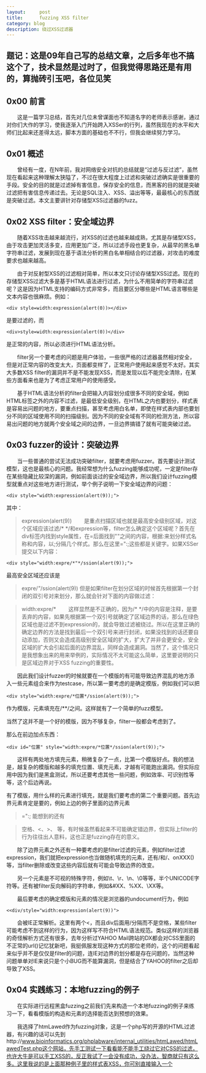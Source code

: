 ```yaml
---
layout:     post
title:      fuzzing XSS filter
category: blog
description: 绕过XSS过滤器
---
```


## 题记：这是09年自己写的总结文章，之后多年也不搞这个了，技术显然是过时了，但我觉得思路还是有用的，算抛砖引玉吧，各位见笑  ##

## 0x00 前言 ##

&emsp;&emsp;这是一篇学习总结，首先对几位未曾谋面也不知道名字的老师表示感谢，通过对你们大作的学习，使我逐渐入门开始跨入XSSer的行列，虽然我现在的水平和大师们比起来还差得太远，脚本方面的基础也不不行，但我会继续努力学习。

## 0x01 概述 ##

&emsp;&emsp;曾经有一度，在N年前，我对网络安全对抗的总结就是“过滤与反过滤”，虽然现在看起来这种理解太狭隘了，不过在很大程度上过滤和突破过滤确实是很重要的手段。安全的目的就是过滤掉有害信息，保存安全的信息，而黑客的目的就是突破过滤把有害信息传递过去。无论是SQL注入、XSS、溢出等等，最最核心的东西就是突破过滤。本文主要讲针对存储型XSS过滤器的fuzz。

## 0x02 XSS filter：安全域边界 ##

&emsp;&emsp;随着XSS攻击越来越流行，对XSS的过滤也越来越成熟，尤其是存储型XSS，由于攻击更加灵活多变，应用更加广泛，所以过滤手段也更复杂，从最早的黑名单字符串过滤，发展到现在基于语法分析的黑白名单相结合的过滤器，对攻击的难度要求也越来越高。

&emsp;&emsp;由于对反射型XSS的过滤相对简单，所以本文只讨论存储型XSS过滤。现在的存储型XSS过滤大多是基于HTML语法进行过滤，为什么不用简单的字符串过滤呢？这是因为HTML支持的编码方式非常多，而且要区分哪些是HTML语言哪些是文本内容也很麻烦。例如：

    <div style=width:expression(alert(0))></div>
是要过滤的，而

    <div>style=width:expression(alert(0))</div>
是正常的内容，所以必须进行HTML语法分析。

&emsp;&emsp;filter另一个要考虑的问题是用户体验，一些很严格的过滤器虽然相对安全，但是对正常内容的改变太大，页面都变样了，正常用户使用起来感觉不太好。其实大多数XSS filter的漏洞并不是不能发现XSS，而是发现以后不能完全清除，在某些方面看来也是为了考虑正常用户的使用感受。

&emsp;&emsp;基于HTML语法分析的filter会把输入内容划分成很多不同的安全域，例如HTML标签之外的内容不过滤，是最低安全级别，在HTML之内也要划分，样式表是容易出问题的地方，要重点扫描，甚至考虑用白名单，即使在样式表内部也要划分不同的区域使用不同的扫描级别。因为不同的安全域有不同的检测方法，所以容易出问题的地方就两个安全域之间的边界，一旦边界搞错了就有可能突破过滤。

## 0x03 fuzzer的设计：突破边界 ##

&emsp;&emsp;当一些普通的尝试无法成功突破filter，就要考虑用fuzzer。首先要设计测试模型，这也是最核心的问题。我经常想为什么fuzzing能够成功呢，一定是filter存在某些隐藏比较深的漏洞，例如前面谈过的安全域边界，所以我们设计fuzzing模型就重点对这些地方进行测试，举个例子说明一下安全域边界的问题：

    <div style="width:expression(alert(9));">
其中：

> expression(alert(9))
&emsp;&emsp;是重点扫描区域也就是最高安全级别区域，对这个区域应该过滤/* */和expression等，filter怎么确定这个区域呢？首先在div标签内找到style属性，在=后面找到""之间的内容，根据:来划分样式名称和内容，以;分隔几个样式。那么在这里=":;这些都是关键字。如果XSSer提交以下内容：

    <div style="width:expre/*"*/ssion(alert(9));">
最高安全区域还应该是

> expre/*"*/ssion(alert(9))
但是如果filter在划分区域的时候首先根据第一个封闭的双引号对来划分，那么就会针对下面的内容做过滤：

> width:expre/*
&emsp;&emsp;这样显然是不正确的，因为/* */中的内容是注释，是要丢弃的内容，如果先根据第一个双引号就确定了区域边界的话，那么在绿色区域也是过滤不到expression的，就会导致过滤被绕过。所以在这里正确的确定边界的方法是找到最后一个双引号来进行封闭，如果没找到的话还要自动添加，否则又会造成高级别安全区域的扩大，扩大了并非会更安全，安全区域的扩大会引起后面的边界混乱，同样会造成漏洞。当然了，这个情况只是我想象出来的用来举例的，实际情况不太可能这么简单，这里要说明的只是区域边界对于XSS fuzzing的重要性。

&emsp;&emsp;因此我们设计fuzzer的时候就要在一个模版的有可能导致边界混乱的地方添入一些元素组合来作为testcase，所以第一要考虑的是确定模版，例如我们可以把


    <div style="width:expre/*位置*/ssion(alert(9));">
作为模版，元素填充在/**/之间。这样就有了一个简单的fuzz模型。

当然了这并不是一个好的模版，因为不够复杂，filter一般都会考虑到了。

那么在前边加点东西：

    <div id="位置" style="width:expre/*位置*/ssion(alert(9));">
&emsp;&emsp;这样有两处地方填充元素，稍微复杂了一点，比第一个模版好点。我的想法是，越复杂的模版和越多的填充位置、填充元素，才越有可能跑出漏洞。但实际应用中因为我们是黑盒测试，所以还要考虑其他一些问题，例如效率、可识别性等等，这个后边再说。

有了模版，用什么样的元素进行填充，就是我们要考虑的第二个重要问题。首先边界元素肯定是要的，例如上边的例子里面的边界元素

> =":;
能想到的还有

> 空格、<、>、</div>
等，有时候虽然看起来不可能确定错边界，但实际上filter的行为往往出人意料，这也正是fuzzing存在的意义。

&emsp;&emsp;除了边界元素之外还有一种要考虑的是filter过滤的元素，例如filter过滤expression，我们就把expression也当做随机填充的元素，还有/和/、onXXX()等，当filter删除或改变这些内容后就有可能会导致边界的改变。

&emsp;&emsp;另一个元素是不可视的特殊字符，例如\t、\r、\n、\0等等，半个UNICODE字符等。还有被filter反向解码的字符串，例如&#XX、%XX、\XX等。

&emsp;&emsp;最后要考虑的确定模版和元素的情况是浏览器的undocument行为，例如

    <<div/style="width:expression(alert(9))">
&emsp;&emsp;会被IE正常解析。这里有两个<，而且div后面用/分隔而不是空格，某些filter可能考虑不到这样的行为，因为这样写不符合HTML语法规范。类似这样的浏览器的奇怪解析方式还有很多，去年分析过YAHOO Mail跨站的DX都会对CSS里面的不正常的url()记忆犹新吧，我挺佩服发现这种方式的那位老师的，这个的问题看起来似乎并不是仅仅是filter的问题，连IE对边界的划分都是存在问题的，当然这种问题单单对IE来说只是个小BUG而不能算漏洞，但是结合了YAHOO的filter之后却导致了XSS。

## 0x04 实践练习：本地fuzzing的例子 ##

&emsp;&emsp;在实际进行远程黑盒fuzzing之前我们先来构造一个本地fuzzing的例子来练习一下，看看模版的构造和元素的选择能否达到预想的效果。

&emsp;&emsp;我选择了htmLawed作为fuzzing对象，这是一个php写的开源的HTML过滤器，有兴趣的话可以先到http://www.bioinformatics.org/phplabware/internal_utilities/htmLawed/htmLawedTest.php这个网站，先手工测试一下看看能不能手工绕过它对CSS的过滤，也许大牛是可以手工XSS的，反正我试了一会没有成功，没办法，智商就只有这么多。这里我说的是上面那种例子里的样式表XSS，你可别直接输入一个<script>人家是不过滤的，因为这个filter还要加参数。

我下载了htmLawed之后，在本地做了一个测试程序：

    <?php
    include './htmLawed.php';
    $m1=array("'","\""," ","");
    $m2=array("","","\"","'","<","","","","","","","","");
    $mag=array("'","\""," ","</div>","/*","*/","\\","\\\"","\\\'",";",":","<",">","=","<div","\r\n","","&#","/","*","expression(","w:expression(alert(9));","style=w:expression(alert(9));","");
    for($i=0;$i<10000;$i++)
    {
    $fname = "tc\\hush".$i.".html";
    $fp = fopen($fname, "a");
    $mtotran = "";
    for($j=0;$j<1000;$j++)
    {
    shuffle($mag);
    shuffle($m1);
    shuffle($m2);
    $mstr=$m2[0];
    $mstr.="<div id=";
    $mstr.=$m1[0];
    $mstr.=$mag[0];
    $mstr.=$mag[1];
    shuffle($mag);
    $mstr.=$mag[0];
    $mstr.=$m1[0];
    $mstr.=" style=";
    shuffle($m1);
    $mstr.=$m1[0];
    $mstr.="w:exp/*";
    shuffle($mag);
    $mstr.=$mag[0];
    $mstr.=$mag[1];
    $mstr.="*/ression(alert(9));";
    shuffle($mag);
    $mstr.=$mag[0];
    $mstr.=$mag[1];
    $mstr.=$m1[0];
    $mstr.=">".$j."</div>\r\n";
    fwrite($fp, $mstr);
    $mtotran.=$mstr;
    }
    fclose($fp);
    $outcont = htmLawed($mtotran);
    // print $outcont."\r\n";
    $fp1 = fopen("C:\\Inetpub\\wwwroot\\out\\hush".$i.".html", "a");
    fwrite($fp1, "<HTML>\r\n<HEAD>\r\n<TITLE>".$i."</TITLE>\r\n<meta http-equiv=\"refresh\" content=\"1;url=hush".($i+1).".html\">\r\n</HEAD>\r\n<BODY>\r\n");
    fwrite($fp1, $outcont);
    fwrite($fp1, "</BODY>\r\n</HTML>");
    fclose($fp1);
    print $i."\r\n";
    // break;
    }
    ?>
&emsp;&emsp;各位见笑了，我没写过php，现学了一下攒出个程序很烂，仅仅是实现我的思路而已，没有考虑效率啊稳定之类的。程序功能很简单，按照前面提到的简单模版随机填充进一些元素，生成testcase，然后用htmLawed进行过滤之后生成结果文件，放在WEB服务器上让他自动运行，看能否弹出alert。前面说过了这个模版不怎么好，太简单，所以我多生成了一点，总共下来是一千万个用例，结果访问第一个文件就弹出了alert对话框0_0。可见htmLawed也不是一个久经考验的filter。

&emsp;&emsp;我看了一下通过的用例，发现其实很多方法可以绕过htmLawed的过滤，这里举一个简单的例子：

> <div id= \""&#  style="w:exp/*\\'<div*/ression(alert(9));'=">722</div>
> <div id="\">/" style="w:exp/*&#*/ression(alert(9));&#</div>">723</div>
这两条一起传给filter之后，过滤结果为：

> div style="w:exp  '<div*/ression(alert(8));'=">722</div>
> <div>/" style="w:exp/*&#*/ression(alert(9));&#</div>">723
&emsp;&emsp;就会弹出alert了，证明已经绕过了过滤。经过分析发现，主要原因在于对<div标签的过滤有问题，当同时存在两个<div的时候，会保留第二个舍弃第一个，这样导致了原有的安全域边界改变了。再结合第二条div中的双引号封闭前面的内容，所以本来第二条的style应该是标签之外的内容的低安全级别域，没有过滤/**/和expression，和前面结合之后就进入了高安全级别域的范围里面，导致了XSS。是不是看得有点头晕？这就证明了fuzzing能够做到人脑所做不到的事情（我这里说的是普通人脑，大牛们的脑子除外）。

## 0x05 实战：远程fuzzing ##

&emsp;&emsp;刚才看到本地fuzzing的例子其实也是黑盒测试而不是白盒测试，因为我们是不考虑filter源代码的，也不是直接用程序加载filter来跑，我们关系的只是过滤结果。以前看过一篇老外写XSS fuzzing的文章，说破解一个远程filter系统，先在本地模拟该filter的行为，然后直接在程序里边跑，根据跑出的结果去远程验证，在根据远程的结果修正本地模拟filter，不断这样修正，直到最后完全在本地实现远程filter的所有特性。最后直接在程序里面fuzzing本地filter。这种方法听起来是很不错的，因为在程序内部进行fuzzing效率是非常高的，每秒钟可以测几万次甚至几十万次，如果远程fuzzing的话有时候一分钟都测不完一次，就算一次发过去几百个testcase，算上生成用例时间，发送接收时间，验证结果时间，总共平均下来也是非常耗费时间的。但是，实际做起来就会知道本地模拟远程filter的方法更多的是纸上谈兵，因为仅仅根据输入输出结果是模拟不了fliter程序的全部特性的，也会漏掉绝大多数的漏洞。

&emsp;&emsp;所以要想真正跑出漏洞还是得靠远程fuzzing，那么就需要考虑测试效率的问题了，一个fuzzer的好坏我觉得有两个要素：首先是测试模型的设计，再一个就是fuzzer本身的效率。就算用很烂的测试用例，如果fuzzer效率足够高的话，还是有可能跑出漏洞的。

&emsp;&emsp;如何提高测试效率呢？这是我一直在思考的问题。比如我们fuzzing的对象是一个WEB邮件系统，那么fuzzer的基本设计应该是这样设计：根据模版生成testcase->发送testcase->验证结果。那么提高效率也要从这三个方面入手。

&emsp;&emsp;首先是生成testcase的模块，我一般式根据随机数来选择元素填充到模版，随机数的生成就是一个很关键的要素，我们需要的尽量均匀的随机数，这样就会减少重复数据，能够在一定程度上提高测试效率。用C语言来生成均匀分布的随机数是很困难的事情，生成的随机数总是不断重复，又要判断很浪费时间，最后还是用python感觉好多了，可以用string.join和random.sample生成出随机字符串组合。

&emsp;&emsp;其实生成testcase的效率还要依赖于发送效率，因为即使每秒生成一万个用例，但每分钟只能发10个，那么生成再多也是浪费。所以更重要的是发送效率，这里我也没想到什么好办法，只能是采取组合发送的策略，就像前面fuzzing htmLawed一样，把1000乃至更多用例组合起来，这样做的好处不仅仅是提高效率，而且因为组合之后提高的混乱程度所以往往能产生意想不到的过滤结果。组合发送的方式是考虑效率优先的，但有时候我们也需要一条一条发送，这是为了能够精确查看每次的过滤情况，看看用例在filter处理的过程中会产生怎么样的变化，因为filter每一次的替换或者删除都有可能导致安全边界的改变。

&emsp;&emsp;前边两个模块的效率都是次要的，呵呵，最最主要的其实是验证结果的效率，这个往往要根据目标的情况来决定最佳的验证办法。可以手工去验证，人工打开浏览器去点击接收到得内容，但是效率极低，对于几万几十万的测试用例来说显然是不适合的。也可以通过程序自动化验证，常用的方式一般有两种：一种是通过程序模拟浏览器从WEB应用接收结果，然后判断是否存在特征字符串，来验证是否成功。另一种是借助浏览器打开输出页面来验证，程序只控制IE依次访问发送用例，可以用模拟鼠标键盘的方式。前一种方法的好处是效率高，但是容易误报漏报，像前面fuzzing出的htmLawed漏洞一样，非常不容易通过程序来判断。后一种方法虽然效率很低，但是100%不会漏报。所以我一般多采取第二种方法。其实还有第三种方法，就是前两种方法的组合，先写程序从WEB获取内容，然后在本地生成可以自动依次打开的html文件，然后用IE打开。这样当然是比较完美的情况，但是设计编写程序也是很麻烦的，对于一般的目标不太值当费这个劲，对于某些目标嘛，呵呵，还是值得弄一套程序出来的。这里还有个基本要求就是能够找到过滤之后字符串所对应的原始输入，只要考虑到了实现起来也不难。

&emsp;&emsp;说了半天还没有举例子呢，这个因为某些原因，我就不写实际远程fuzzing的代码和过程了，聪明的读者可以自己去试一下，我对国内外一些常用的WEB邮箱进行了测试，成功fuzzing出XSS漏洞的邮箱有：

国外：

> @y*.com
> @h*.com
> @aol.com
> @hanmail.com
> @fastmail.fm
> @hushmail.com
> @epochtimes.com
国内：

> @1*.com
> @si*.com
> @so*.com
> @t*.com
> @21*.com
> @q*.com
（别当真，都是过去时了）

&emsp;&emsp;其实国内的大多数不是fuzzing出来的，而是手工测试出来的，因为国内邮箱的filter还比较初级，过滤得很不完善，一些最简单的小技巧就能骗过filter了。当然后来用fuzzer测试的时候又发现了更多漏洞。

## 0x06 思考：如何做出完善的filter ##

&emsp;&emsp;如果一篇文章只写攻击不写防范是会被同行鄙视，尤其到了我这把年纪的人。那么通过fuzzing测试对于改进filter能够有什么帮助呢？如果每个公司对自己的产品做足够的fuzzing测试，而不是又黑客来测试的话，我想会大大的改进产品安全性。更何况公司自己掌握着源代码，可以把fuzzing测试的效率提高几个数量级。很多公司我想也是有这方面测试的。但是为什么还是会有漏洞呢？大概是因为很多公司的开发测试人员不是搞安全出身的，至少是不精通安全，从另一个角度来说某些网络公司对其产品安全的重视程度是不够的。还有一方面是利益驱动的问题，微软自己测不出来的漏洞黑帽子也都能挖出来，这就不用我细说了。

&emsp;&emsp;那么到底应该怎样设计filter才能尽量减少漏洞呢？谈谈我自己一点看法大家讨论。首先一点要明确安全边界，并尽量使用白名单方式进行过滤，这个很多filter都做到了。其次在边界明确的基础上要明确对于违规数据的处理办法，最最安全的办法是一旦发现违规数据，整条数据包丢弃，当然在实际应用中是不能这样做的，因为会大大影响应用的用户体验。那么就要针对违规数据的安全域进行处理，前面已经说过了，无论删除还是替换，都存在一定风险，可能会对其他的安全域边界造成改变。这就要求必须有重审机制，对于违规处理过的数据还必须再次判断每个安全域边界，不断循环直到没有发现任何违规数据，这样做有可能会导致另一个风险是DoS攻击，就看如何取舍了。

&emsp;&emsp;不过只要是人写的程序就会有疏忽的地方，就有可能出漏洞，所以要两方面相结合，第一，开发filter的时候明确安全规范，不要做想当然的事情，对于已经发现的漏洞修补之后要看看是否符合原来的安全要求，因为很多时候因为补老漏洞又产生了新漏洞。第二，要做尽量全面的黑盒测试，前提是必须有懂安全的人介入测试部门。做到这两点仍然不能百分之百避免漏洞的产生，所以还要有漏洞发现机制，靠用户报告只是一方面，另一方面还必须有自动化的漏洞监测机制，这种事情说起来容易做起来难，所以就不多说了。

参考资料：

不知名大牛的yahoo XSS样本
[Blackbox Reversing of XSS Filters](https://www.trailofbits.com/resources/blackbox_reversing_of_xss_filters_slides.pdf "Blackbox Reversing of XSS Filters")（Alexander Sotirov）
[WEB应用安全设计思想](http://old.sebug.net/paper/pst_WebZine/pst_WebZine_0x03/html/%5BPSTZine%200x03%5D%5B0x07%5D%5BWEB%E5%BA%94%E7%94%A8%E5%AE%89%E5%85%A8%E8%AE%BE%E8%AE%A1%E6%80%9D%E6%83%B3%5D.html "WEB应用安全设计思想")（axis）